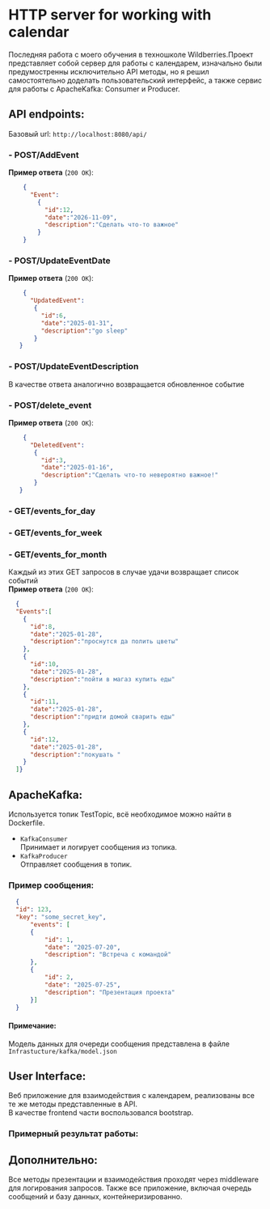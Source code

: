 # HTTP server for working with calendar 
Последняя работа с моего обучения в техношколе Wildberries.Проект представляет собой сервер для работы с календарем, 
изначально были предумостренны исключительно API методы, но я решил самостоятельно доделать пользовательский интерфейс, 
а также сервис для работы с ApacheKafka: Consumer и Producer.
## API endpoints: 
Базовый url: `http://localhost:8080/api/`
### - POST/AddEvent  
**Пример ответа** (`200 OK`):
```json
    {
      "Event":
        {
          "id":12,
          "date":"2026-11-09",
          "description":"Сделать что-то важное"
        }
    }
  ```
### - POST/UpdateEventDate  
**Пример ответа** (`200 OK`):
```json
    {
      "UpdatedEvent":
       {
         "id":6,
         "date":"2025-01-31",
         "description":"go sleep"
       }
   }
```
### - POST/UpdateEventDescription  
  В качестве ответа аналогично возвращается обновленное событие
### - POST/delete_event
  **Пример ответа** (`200 OK`):
```json
    {
      "DeletedEvent":
       {
         "id":3,
         "date":"2025-01-16",
         "description":"Сделать что-то невероятно важное!"
       }
   }
```
### - GET/events_for_day 
### - GET/events_for_week 
### - GET/events_for_month  
Каждый из этих GET запросов в случае удачи возвращает список событий  
**Пример ответа** (`200 OK`):
```json
  {
  "Events":[
    {
      "id":8,
      "date":"2025-01-28",
      "description":"проснутся да полить цветы"
    },
    {
      "id":10,
      "date":"2025-01-28",
      "description":"пойти в магаз купить еды"
    },
    {
      "id":11,
      "date":"2025-01-28",
      "description":"придти домой сварить еды"
    },
    {
      "id":12,
      "date":"2025-01-28",
      "description":"покушать "
    }
  ]}
```
## ApacheKafka:
Используется топик TestTopic, всё необходимое можно найти в Dockerfile.  
- `KafkaConsumer`  
Принимает и логирует сообщения из топика.
- `KafkaProducer`  
Отправляет сообщения в топик.  
### Пример сообщения:
```json
  {
  "id": 123,
  "key": "some_secret_key",
      "events": [
      {
          "id": 1,
          "date": "2025-07-20",
          "description": "Встреча с командой"
      },
      {
          "id": 2,
          "date": "2025-07-25",
          "description": "Презентация проекта"
      }]
  }
  ```
#### Примечание:  
Модель данных для очереди сообщения представлена в файле `Infrastucture/kafka/model.json`
## User Interface:  
Веб приложение для взаимодействия с календарем, реализованы все те же методы представленные в API.  
В качестве frontend части воспользовался bootstrap.
### Примерный результат работы:  
## Дополнительно:
Все методы презентации и взаимодействия проходят через middleware для логирования запросов.
Также все приложение, включая очередь сообщений и базу данных, контейнеризированно. 



